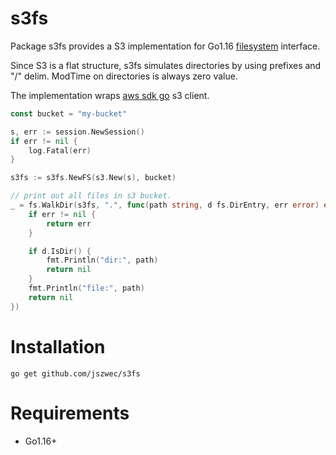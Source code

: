 # s3fs

Package s3fs provides a S3 implementation for Go1.16 [filesystem](https://tip.golang.org/pkg/io/fs/#FS) interface.

Since S3 is a flat structure, s3fs simulates directories by using
prefixes and "/" delim. ModTime on directories is always zero value.

The implementation wraps [aws sdk go](github.com/aws/aws-sdk-go) s3 client.

```go
const bucket = "my-bucket"

s, err := session.NewSession()
if err != nil {
    log.Fatal(err)
}

s3fs := s3fs.NewFS(s3.New(s), bucket)

// print out all files in s3 bucket.
_ = fs.WalkDir(s3fs, ".", func(path string, d fs.DirEntry, err error) error {
    if err != nil {
        return err
    }

    if d.IsDir() {
        fmt.Println("dir:", path)
        return nil
    }
    fmt.Println("file:", path)
    return nil
})
```

# Installation

```
go get github.com/jszwec/s3fs
```

# Requirements

* Go1.16+